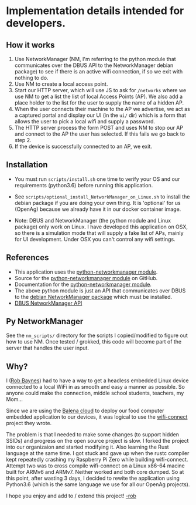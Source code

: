 # Implementation details intended for developers.

## How it works
1. Use NetworkManager (NM, I'm referring to the python module that communicates over the DBUS API to the NetworkManager debian package) to see if there is an active wifi connection, if so we exit with nothing to do.
1. Use NM to create a local access point.
1. Start our HTTP server, which will use JS to ask for `/networks` where we use NM to get a list the list of local Access Points (AP).  We also add a place holder to the list for the user to supply the name of a hidden AP.
1. When the user connects their machine to the AP we advertise, we act as a captured portal and display our UI (in the `ui/` dir) which is a form that allows the user to pick a local wifi and supply a password.
1. The HTTP server process the form POST and uses NM to stop our AP and connect to the AP the user has selected.  If this fails we go back to step 2.
1. If the device is successfully connected to an AP, we exit.


## Installation
- You must run `scripts/install.sh` one time to verify your OS and our requirements (python3.6) before running this application.

- See `scripts/optional_install_NetworkManager_on_Linux.sh` to install the debian package if you are doing your own thing.  It is 'optional' for us (OpenAg) because we already have it in our docker container image.

- Note: DBUS and NetworkManager (the python module and Linux package) only work on Linux.  I have developed this application on OSX, so there is a simulation mode that will supply a fake list of APs, mainly for UI development.  Under OSX you can't control any wifi settings.


## References
- This application uses the [python-networkmanager module](https://pypi.org/project/python-networkmanager/). 
- Source for the [python-networkmanager module](https://github.com/seveas/python-networkmanager) on GitHub.
- Documentation for the [python-networkmanager module](https://pythonhosted.org/python-networkmanager/).
- The above python module is just an API that communicates over DBUS to the [debian NetworkManager package](https://wiki.debian.org/NetworkManager) which must be installed.
- [DBUS NetworkManager API](https://developer.gnome.org/NetworkManager/1.2/spec.html)


## Py NetworkManager
See the `nm_scripts/` directory for the scripts I copied/modified to figure out how to use NM.  Once tested / grokked, this code will become part of the server that handles the user input.


## Why?
I ([Rob Baynes](https://github.com/rbaynes)) had to have a way to get a headless embedded Linux device connected to a local WiFi in as smooth and easy a manner as possible.  So anyone could make the connection, middle school students, teachers, my Mom...

Since we are using the [Balena cloud](https://www.balena.io/cloud) to deploy our food computer embedded application to our devices, it was logical to use the [wifi-connect](https://github.com/balena-io/wifi-connect) project they wrote.

The problem is that I needed to make some changes (to support hidden SSIDs) and progress on the open source project is slow.  I forked the project into our organizaion and started modifying it.  Also learning the Rust language at the same time.  I got stuck and gave up when the rustc compiler kept repeatedly crashing my Raspberry Pi Zero while building wifi-connect.  Attempt two was to cross compile wifi-connect on a Linux x86-64 macine built for ARMv6 and ARMv7.  Neither worked and both core dumped.  So at this point, after wasting 3 days, I decided to rewite the application using Python3.6 (which is the same language we use for all our OpenAg projects).

I hope you enjoy and add to / extend this project!
[-rob](https://github.com/rbaynes)
